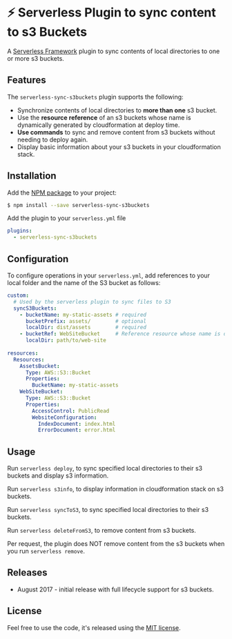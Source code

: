 # ⚡️ Serverless Plugin to sync content to s3 Buckets

A [Serverless Framework](https://serverless.com) plugin to sync contents of local directories to one or more s3 buckets.

## Features

The `serverless-sync-s3buckets` plugin supports the following:
- Synchronize contents of local directories to __more than one__ s3 bucket.
- Use the __resource reference__ of an s3 buckets whose name is dynamically generated by cloudformation at deploy time.
- __Use commands__ to sync and remove content from s3 buckets without needing to deploy again.
- Display basic information about your s3 buckets in your cloudformation stack.

## Installation

Add the [NPM package](https://www.npmjs.com/package/serverless-sync-s3buckets) to your project:

```sh
$ npm install --save serverless-sync-s3buckets
```

Add the plugin to your `serverless.yml` file

```yaml
plugins:
  - serverless-sync-s3buckets
```

## Configuration
To configure operations in your `serverless.yml`, add references to your local folder and the name of the S3 bucket as follows:

```yaml
custom:
  # Used by the serverless plugin to sync files to S3
  syncS3Buckets:
    - bucketName: my-static-assets # required
      bucketPrefix: assets/        # optional
      localDir: dist/assets        # required
    - bucketRef: WebSiteBucket     # Reference resource whose name is dynamically generated
      localDir: path/to/web-site
      
resources:
  Resources:
    AssetsBucket:
      Type: AWS::S3::Bucket
      Properties:
        BucketName: my-static-assets
    WebSiteBucket:
      Type: AWS::S3::Bucket
      Properties:
        AccessControl: PublicRead
        WebsiteConfiguration:
          IndexDocument: index.html
          ErrorDocument: error.html
```

## Usage

Run `serverless deploy`, to sync specified local directories to their s3 buckets and display s3 information.

Run `serverless s3info`, to display information in cloudformation stack on s3 buckets.

Run `serverless syncToS3`, to sync specified local directories to their s3 buckets.

Run `serverless deleteFromS3`, to remove content from s3 buckets.

Per request, the plugin does NOT remove content from the s3 buckets when you run `serverless remove`.

## Releases

- August 2017 - initial release with full lifecycle support for s3 buckets.

## License

Feel free to use the code, it's released using the [MIT license](LICENSE.md).